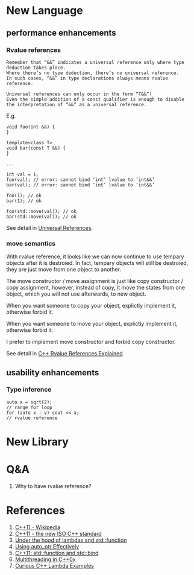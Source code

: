 
# New Language
## performance enhancements
### Rvalue references
```
Remember that “&&” indicates a universal reference only where type deduction takes place.  
Where there’s no type deduction, there’s no universal reference.  
In such cases, “&&” in type declarations always means rvalue reference. 

Universal references can only occur in the form “T&&”!  
Even the simple addition of a const qualifier is enough to disable 
the interpretation of “&&” as a universal reference.
```

E.g.

```
void foo(int &&) {
}

template<class T>
void bar(const T &&) {
}

...

int val = 1;
foo(val); // error: cannot bind ‘int’ lvalue to ‘int&&’
bar(val); // error: cannot bind ‘int’ lvalue to ‘int&&’

foo(1); // ok
bar(1); // ok

foo(std::move(val)); // ok
bar(std::move(val)); // ok
```

See detail in [Universal References](https://isocpp.org/blog/2012/11/universal-references-in-c11-scott-meyers).

### move semantics
With rvalue reference, it looks like we can now continue to use tempary objects after it is destroied. In fact, tempary objects will still be destroied, they are just move from one object to another.

The move constructor / move assignment is just like copy constructor / copy assignment, however, instead of copy, it move the states from one object, which you will not use afterwards, to new object.

When you want someone to copy your object, explictly implement it, otherwise forbid it.

When you want someone to move your object, explictly implement it, otherwise forbid it.

I prefer to implement move constructor and forbid copy constructor.

See detail in [C++ Rvalue References Explained](http://thbecker.net/articles/rvalue_references/section_01.html)

## usability enhancements
### Type inference
```
auto x = sqrt(2); 
// range for loop
for (auto x : v) cout << x;
// rvalue reference
```

# New Library

# Q&A
1. Why to have rvalue reference?

# References
1. [C++11 - Wikipedia](https://en.wikipedia.org/wiki/C%2B%2B11)
2. [C++11 - the new ISO C++ standard](http://www.stroustrup.com/C++11FAQ.html)
3. [Under the hood of lambdas and std::function](http://shaharmike.com/cpp/lambdas-and-functions/)
4. [Using auto_ptr Effectively](http://www.gotw.ca/publications/using_auto_ptr_effectively.htm)
5. [C++11: std::function and std::bind](https://oopscenities.net/2012/02/24/c11-stdfunction-and-stdbind/)
6. [Multithreading in C++0x](https://www.justsoftwaresolutions.co.uk/threading/multithreading-in-c++0x-part-1-starting-threads.html)
7. [Curious C++ Lambda Examples](https://dzone.com/articles/5-curious-c-lambda-examples-recursion-constexpr-co)
